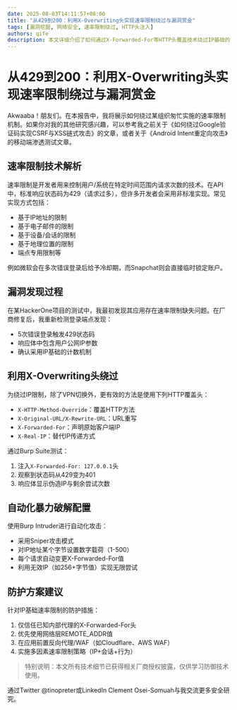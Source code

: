```yaml
---
date: 2025-08-03T14:11:57+08:00
title: "从429到200：利用X-Overwriting头实现速率限制绕过与漏洞赏金"
tags: [漏洞挖掘, 网络安全, 速率限制绕过, HTTP头注入]
authors: qife
description: 本文详细介绍了如何通过X-Forwarded-For等HTTP头覆盖技术绕过IP基础的速率限制防护，实现暴力破解攻击，并提供了有效的防护方案。文章包含完整的技术分析、Burp Suite实战配置和厂商修复建议。
---
```


# 从429到200：利用X-Overwriting头实现速率限制绕过与漏洞赏金

Akwaaba！朋友们。在本报告中，我将展示如何绕过某组织匆忙实施的速率限制机制。如果你对我的其他研究感兴趣，可以参考我之前关于《如何绕过Google验证码实现CSRF与XSS链式攻击》的文章，或者关于《Android Intent重定向攻击》的移动端渗透测试文章。

## 速率限制技术解析

速率限制是开发者用来控制用户/系统在特定时间范围内请求次数的技术。在API中，标准响应状态码为429（请求过多），但许多开发者会采用非标准实现。常见实现方式包括：
- 基于IP地址的限制
- 基于电子邮件的限制  
- 基于设备/会话的限制
- 基于地理位置的限制
- 端点专用限制等

例如微软会在多次错误登录后给予冷却期，而Snapchat则会直接临时锁定账户。

## 漏洞发现过程

在某HackerOne项目的测试中，我最初发现其应用存在速率限制缺失问题。在厂商修复后，我重新检测登录端点发现：
- 5次错误登录触发429状态码
- 响应体中包含用户公网IP参数
- 确认采用IP基础的计数机制


## 利用X-Overwriting头绕过

为绕过IP限制，除了VPN切换外，更有效的方法是使用下列HTTP覆盖头：
- `X-HTTP-Method-Override`：覆盖HTTP方法
- `X-Original-URL/X-Rewrite-URL`：URL重写  
- `X-Forwarded-For`：声明原始客户端IP
- `X-Real-IP`：替代IP传递方式

通过Burp Suite测试：
1. 注入`X-Forwarded-For: 127.0.0.1`头
2. 观察到状态码从429变为401
3. 响应体显示伪造IP与剩余尝试次数


## 自动化暴力破解配置

使用Burp Intruder进行自动化攻击：
- 采用Sniper攻击模式
- 对IP地址某个字节设置数字载荷（1-500）
- 每个请求自动变更X-Forwarded-For值
- 利用无效IP（如256+字节值）实现无限尝试


## 防护方案建议

针对IP基础速率限制的防护措施：
1. 仅信任已知内部代理的X-Forwarded-For头
2. 优先使用网络层REMOTE_ADDR值
3. 在应用前置反向代理/WAF（如Cloudflare、AWS WAF）
4. 实施多因素速率限制策略（IP+会话+行为）

> 特别说明：本文所有技术细节已获得相关厂商授权披露，仅供学习防御技术使用。

通过Twitter @tinopreter或LinkedIn Clement Osei-Somuah与我交流更多安全研究。